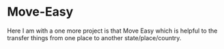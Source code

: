 # Move-Easy
Here I am with a one more  project is that Move Easy which is helpful to the transfer things from one place to another state/place/country. 
